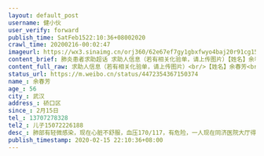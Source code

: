 ```yaml
---
layout: default_post
username: 健小伙
user_verify: forward
publish_time: SatFeb1522:10:36+08002020
crawl_time: 20200216-00:02:47
imageurl: https://wx3.sinaimg.cn/orj360/62e67ef7gy1gbxfwyo4baj20r91cg150.jpg
content_brief: 肺炎患者求助超话 求助人信息（若有相关化验单，请上传图片）【姓名】余春芳【年龄】56【所在城市】武汉【所在小区、社区】硚口区【患病时间】2月15日【联系方式】13707278328【其他紧急联系人】儿子：15072226188【病情描述】 肺部有轻微感染，现在心脏不舒服，血压170/117，有危险，一人 ...全文
content_full_raw: 求助人信息（若有相关化验单，请上传图片）<br/>【姓名】余春芳<br/>【年龄】56<br/>【所在城市】武汉<br/>【所在小区、社区】硚口区<br/>【患病时间】2月15日<br/>【联系方式】13707278328<br/>【其他紧急联系人】儿子：15072226188<br/>【病情描述】肺部有轻微感染，现在心脏不舒服，血压170/117，有危险，一人现在同济医院大厅得不到救治
status_url: https://m.weibo.cn/status/4472354367150374
name_: 余春芳
age_: 56
city_: 武汉
address_: 硚口区
since_: 2月15日
tel_: 13707278328
tel2_: 儿子15072226188
desc_: 肺部有轻微感染，现在心脏不舒服，血压170/117，有危险，一人现在同济医院大厅得不到救治
publish_timestamp: 2020-02-15 22:10:36+08:00
---
```

